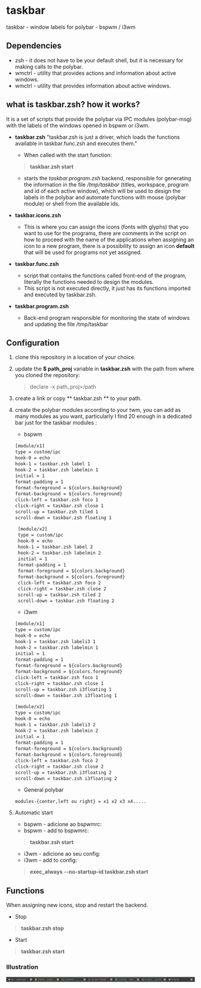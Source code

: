 # taskbar
taskbar - window labels for polybar - bspwm / i3wm

## Dependencies
* zsh - it does not have to be your default shell, but it is necessary for making calls to the polybar.
* wmctrl - utility that provides actions and information about active windows.
* wmctrl - utility that provides information about active windows.

## what is taskbar.zsh? how it works?
It is a set of scripts that provide the polybar via IPC modules (polybar-msg) with the labels of the windows opened in bspwm or i3wm.

* **taskbar.zsh**
	"taskbar.zsh is just a driver, which loads the functions available in taskbar.func.zsh and executes them."
	* When called with the start function:
	> **taskbar.zsh start**
	* starts the *taskbar.program.zsh* backend, responsible for generating the information in the file */tmp/taskbar* (titles, workspace, program and id of each active window), which will be used to design the labels in the polybar and automate functions with mouse (polybar module) or shell from the available ids.

* **taskbar.icons.zsh**
	* This is where you can assign the icons (fonts with glyphs) that you want to use for the programs, there are comments in the script on how to proceed with the name of the applications when assigning an icon to a new program, there is a possibility to assign an icon **default** that will be used for programs not yet assigned.
* **taskbar.func.zsh**
	* script that contains the functions called front-end of the program, literally the functions needed to design the modules.
	* This script is not executed directly, it just has its functions imported and executed by taskbar.zsh.
* **taskbar.program.zsh**
	* Back-end program responsible for monitoring the state of windows and updating the file /tmp/taskbar

## Configuration

1. clone this repository in a location of your choice.

2. update the **$ path_proj** variable in **taskbar.zsh** with the path from where you cloned the repository:
	> declare -x path_proj=/path

3. create a link or copy ** taskbar.zsh ** to your path.

4. create the polybar modules according to your twm, you can add as many modules as you want, particularly I find 20 enough in a dedicated bar just for the taskbar modules :

	* bspwm
	 ```
	 [module/x1]
	 type = custom/ipc
 	 hook-0 = echo
	 hook-1 = taskbar.zsh label 1
	 hook-2 = taskbar.zsh labelmin 1
	 initial = 1
	 format-padding = 1
	 format-foreground = ${colors.background}
	 format-background = ${colors.foreground}
	 click-left = taskbar.zsh foco 1
	 click-right = taskbar.zsh close 1
	 scroll-up = taskbar.zsh tiled 1
	 scroll-down = taskbar.zsh floating 1
	```
	```
	 [module/x2]
	 type = custom/ipc
	 hook-0 = echo
	 hook-1 = taskbar.zsh label 2
	 hook-2 = taskbar.zsh labelmin 2
	 initial = 1
	 format-padding = 1
	 format-foreground = ${colors.background}
	 format-background = ${colors.foreground}
	 click-left = taskbar.zsh foco 2
	 click-right = taskbar.zsh close 2
	 scroll-up = taskbar.zsh tiled 2
	 scroll-down = taskbar.zsh floating 2
	```

	* i3wm
	```
	[module/x1]
	type = custom/ipc
	hook-0 = echo
	hook-1 = taskbar.zsh labeli3 1
	hook-2 = taskbar.zsh labelmin 1
	initial = 1
	format-padding = 1
	format-foreground = ${colors.background}
	format-background = ${colors.foreground}
	click-left = taskbar.zsh foco 1
	click-right = taskbar.zsh close 1
	scroll-up = taskbar.zsh i3floating 1
	scroll-down = taskbar.zsh i3floating 1
	```
	```
	[module/x2]
	type = custom/ipc
	hook-0 = echo
	hook-1 = taskbar.zsh labeli3 2
	hook-2 = taskbar.zsh labelmin 2
	initial = 1
	format-padding = 1
	format-foreground = ${colors.background}
	format-background = ${colors.foreground}
	click-left = taskbar.zsh foco 2
	click-right = taskbar.zsh close 2
	scroll-up = taskbar.zsh i3floating 2
	scroll-down = taskbar.zsh i3floating 2
	```

	* General polybar
	```
 	modules-{center,left ou right} = x1 x2 x3 x4.....
	```

5. Automatic start
	* bspwm - adicione ao bspwmrc:
	* bspwm - add to bspwmrc:
	> **taskbar.zsh start**

	* i3wm - adicione ao seu config:
	* i3wm - add to config:
	> **exec_always --no-startup-id taskbar.zsh start**


## Functions
When assigning new icons, stop and restart the backend.

* Stop
> **taskbar.zsh stop**

* Start
> **taskbar.zsh start**

### Illustration
![Ilustração](https://github.com/odilonscoelho/taskbar/blob/master/print.jpg)<br/>
